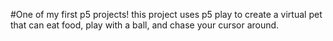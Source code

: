 #One of my first p5 projects!
this project uses p5 play to create a virtual pet that can eat food, play with a ball, and chase your cursor around. 
